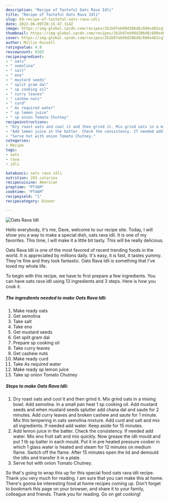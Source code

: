 ```yaml
---
description: "Recipe of Tasteful Oats Rava Idli"
title: "Recipe of Tasteful Oats Rava Idli"
slug: 69-recipe-of-tasteful-oats-rava-idli
date: 2022-06-09T20:15:47.314Z
image: https://img-global.cpcdn.com/recipes/2b1b97eb99d206d8/680x482cq70/oats-rava-idli-recipe-main-photo.jpg
thumbnail: https://img-global.cpcdn.com/recipes/2b1b97eb99d206d8/680x482cq70/oats-rava-idli-recipe-main-photo.jpg
cover: https://img-global.cpcdn.com/recipes/2b1b97eb99d206d8/680x482cq70/oats-rava-idli-recipe-main-photo.jpg
author: Millie Russell
ratingvalue: 4.8
reviewcount: 6563
recipeingredient:
- " oats"
- " semolina"
- " salt"
- " eno"
- " mustard seeds"
- " split gram dal"
- " sp cooking oil"
- " curry leaves"
- " cashew nuts"
- " curd"
- " As required water"
- " sp lemon juice"
- " sp onion Tomato Chutney"
recipeinstructions:
- "Dry roast oats and cool it and then grind it. Mix grind oats in a mixing bowl. Add semolina. In a small pan heat 1 sp cooking oil. Add mustard seeds and when mustard seeds splutter add chana dal and saute for 2 minutes. Add curry leaves and broken cashew and saute for 1 minute. Mix this tempering in oats semolina mixture. Add curd and salt and mix all ingredients. If needed add water. Keep aside for 15 minutes."
- "Add lemon juice in the batter. Check the consistency. If needed add water. Mix eno fruit salt and mix quickly. Now grease the idli mould and put 1 tb sp batter in each mould. Put it in pre heated pressure cooker in which 1 glass water is heated and steam for 12 minutes on medium flame. Switch off the flame. After 15 minutes open the lid and demould the idlis and transfer it in a plate."
- "Serve hot with onion Tomato Chutney."
categories:
- Recipe
tags:
- oats
- rava
- idli

katakunci: oats rava idli 
nutrition: 293 calories
recipecuisine: American
preptime: "PT36M"
cooktime: "PT46M"
recipeyield: "1"
recipecategory: Dinner

---
```



![Oats Rava Idli](https://img-global.cpcdn.com/recipes/2b1b97eb99d206d8/680x482cq70/oats-rava-idli-recipe-main-photo.jpg)

Hello everybody, it's me, Dave, welcome to our recipe site. Today, I will show you a way to make a special dish, oats rava idli. It is one of my favorites. This time, I will make it a little bit tasty. This will be really delicious.

Oats Rava Idli is one of the most favored of recent trending foods in the world. It is appreciated by millions daily. It's easy, it is fast, it tastes yummy. They're fine and they look fantastic. Oats Rava Idli is something that I've loved my whole life.




To begin with this recipe, we have to first prepare a few ingredients. You can have oats rava idli using 13 ingredients and 3 steps. Here is how you cook it.

<!--inarticleads1-->

##### The ingredients needed to make Oats Rava Idli:

1. Make ready  oats
1. Get  semolina
1. Take  salt
1. Take  eno
1. Get  mustard seeds
1. Get  split gram dal
1. Prepare  sp cooking oil
1. Take  curry leaves
1. Get  cashew nuts
1. Make ready  curd
1. Take  As required water
1. Make ready  sp lemon juice
1. Take  sp onion Tomato Chutney




<!--inarticleads2-->

##### Steps to make Oats Rava Idli:

1. Dry roast oats and cool it and then grind it. Mix grind oats in a mixing bowl. Add semolina. In a small pan heat 1 sp cooking oil. Add mustard seeds and when mustard seeds splutter add chana dal and saute for 2 minutes. Add curry leaves and broken cashew and saute for 1 minute. Mix this tempering in oats semolina mixture. Add curd and salt and mix all ingredients. If needed add water. Keep aside for 15 minutes.
1. Add lemon juice in the batter. Check the consistency. If needed add water. Mix eno fruit salt and mix quickly. Now grease the idli mould and put 1 tb sp batter in each mould. Put it in pre heated pressure cooker in which 1 glass water is heated and steam for 12 minutes on medium flame. Switch off the flame. After 15 minutes open the lid and demould the idlis and transfer it in a plate.
1. Serve hot with onion Tomato Chutney.




So that's going to wrap this up for this special food oats rava idli recipe. Thank you very much for reading. I am sure that you can make this at home. There's gonna be interesting food at home recipes coming up. Don't forget to bookmark this page on your browser, and share it to your family, colleague and friends. Thank you for reading. Go on get cooking!
